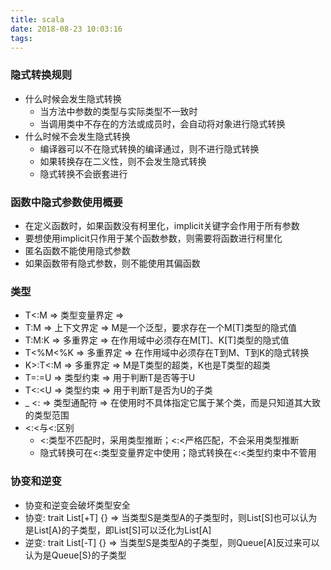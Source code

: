 ```yaml
---
title: scala
date: 2018-08-23 10:03:16
tags:
---
```



### 隐式转换规则
- 什么时候会发生隐式转换
    * 当方法中参数的类型与实际类型不一致时
    * 当调用类中不存在的方法或成员时，会自动将对象进行隐式转换
- 什么时候不会发生隐式转换
    * 编译器可以不在隐式转换的编译通过，则不进行隐式转换
    * 如果转换存在二义性，则不会发生隐式转换
    * 隐式转换不会嵌套进行

### 函数中隐式参数使用概要
- 在定义函数时，如果函数没有柯里化，implicit关键字会作用于所有参数
- 要想使用implicit只作用于某个函数参数，则需要将函数进行柯里化
- 匿名函数不能使用隐式参数
- 如果函数带有隐式参数，则不能使用其偏函数

### 类型
- T<:M    => 类型变量界定 =>
- T:M     => 上下文界定   => M是一个泛型，要求存在一个M[T]类型的隐式值
- T:M:K   => 多重界定    => 在作用域中必须存在M[T]、K[T]类型的隐式值
- T<%M<%K => 多重界定    => 在作用域中必须存在T到M、T到K的隐式转换
- K>:T<:M => 多重界定    => M是T类型的超类，K也是T类型的超类
- T=:=U   => 类型约束    => 用于判断T是否等于U
- T<:<U   => 类型约束    => 用于判断T是否为U的子类
- _ <:    => 类型通配符   => 在使用时不具体指定它属于某个类，而是只知道其大致的类型范围
- <:<与<:区别
    * <:类型不匹配时，采用类型推断；<:<严格匹配，不会采用类型推断
    * 隐式转换可在<:类型变量界定中使用；隐式转换在<:<类型约束中不管用

### 协变和逆变
- 协变和逆变会破坏类型安全
- 协变: trait List[+T] {} => 当类型S是类型A的子类型时，则List[S]也可以认为是List[A}的子类型，即List[S]可以泛化为List[A]
- 逆变: trait List[-T] {} => 当类型S是类型A的子类型，则Queue[A]反过来可以认为是Queue[S}的子类型

